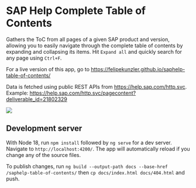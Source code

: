 # SAP Help Complete Table of Contents

Gathers the ToC from all pages of a given SAP product and version, allowing you to easily navigate through the complete table of contents by expanding and collapsing its items. Hit `Expand all` and quickly search for any page using `Ctrl+F`.

For a live version of this app, go to https://felipekunzler.github.io/saphelp-table-of-contents/

Data is fetched using public REST APIs from https://help.sap.com/http.svc. Example: https://help.sap.com/http.svc/pagecontent?deliverable_id=21802329

![](https://user-images.githubusercontent.com/9336586/69056343-86ffd100-09ee-11ea-9468-67799504bdb7.png)

## Development server
With Node 18, run `npm install` followed by `ng serve` for a dev server. Navigate to `http://localhost:4200/`. The app will automatically reload if you change any of the source files.

To publish changes, run `ng build --output-path docs --base-href /saphelp-table-of-contents/` then `cp docs/index.html docs/404.html` and push.

